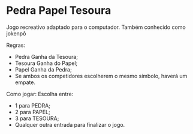 # Pedra Papel Tesoura
 Jogo recreativo adaptado para o computador. Também conhecido como jokenpô

Regras:
- Pedra Ganha da Tesoura;
- Tesoura Ganha do Papel;
- Papel Ganha da Pedra;
- Se ambos os competidores escolherem o mesmo símbolo, haverá um empate.

Como jogar: 
Escolha entre: 
- 1 para PEDRA; 
- 2 para PAPEL;
- 3 para TESOURA;
- Qualquer outra entrada para finalizar o jogo.